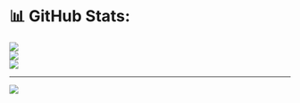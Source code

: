 # 📊 GitHub Stats:
![](https://github-readme-stats.vercel.app/api?username=Thihasoe1&theme=dark&hide_border=false&include_all_commits=false&count_private=false)<br/>
![](https://github-readme-streak-stats.herokuapp.com/?user=Thihasoe1&theme=dark&hide_border=false)<br/>
![](https://github-readme-stats.vercel.app/api/top-langs/?username=Thihasoe1&theme=dark&hide_border=false&include_all_commits=false&count_private=false&layout=compact)

---
[![](https://visitcount.itsvg.in/api?id=Thihasoe1&icon=0&color=0)](https://visitcount.itsvg.in)

<!-- Proudly created with GPRM ( https://gprm.itsvg.in ) -->
